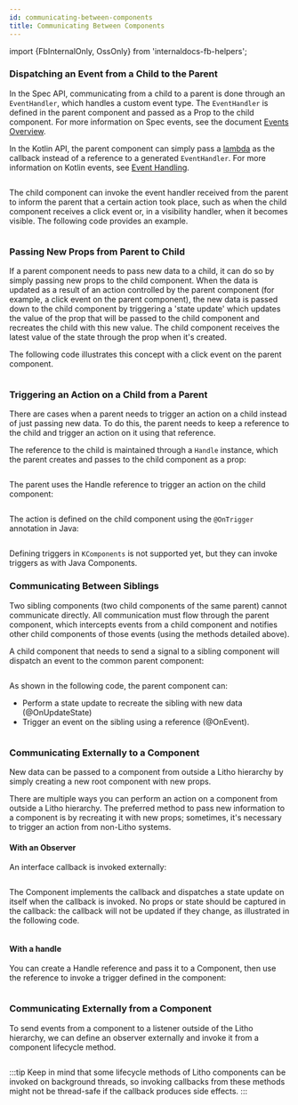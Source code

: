 ```yaml
---
id: communicating-between-components
title: Communicating Between Components
---
```


import {FbInternalOnly, OssOnly} from 'internaldocs-fb-helpers';

### Dispatching an Event from a Child to the Parent

In the Spec API, communicating from a child to a parent is done through an `EventHandler`, which handles a custom event type. The `EventHandler` is defined in the parent component and passed as a Prop to the child component.  For more information on Spec events, see the document [Events Overview](/docs/codegen/events-for-specs).

<FbInternalOnly>

In the Kotlin API, the parent component can simply pass a [lambda](https://kotlinlang.org/docs/lambdas.html) as the callback instead of a reference to a generated `EventHandler`.
For more information on Kotlin events, see [Event Handling](/docs/kotlin/event-handling).

</FbInternalOnly>

```java file=sample/src/main/java/com/facebook/samples/litho/java/communicating/ParentComponentReceivesEventFromChildSpec.java start=start_demo end=end_demo
```

The child component can invoke the event handler received from the parent to inform the parent that a certain action took place, such as when the child component receives a click event or, in a visibility handler, when it becomes visible.  The following code provides an example.

```java file=sample/src/main/java/com/facebook/samples/litho/java/communicating/ChildComponentSendsEventToParentSpec.java start=start_demo end=end_demo
```

### Passing New Props from Parent to Child

If a parent component needs to pass new data to a child, it can do so by simply passing new props to the child component.
When the data is updated as a result of an action controlled by the parent component (for example, a click event on the parent component), the new data is passed down to the child component by triggering a 'state update' which updates the value of the prop that will be passed to the child component and recreates the child with this new value.  The child component receives the latest value of the state through the prop when it's created.

The following code illustrates this concept with a click event on the parent component.

```java file=sample/src/main/java/com/facebook/samples/litho/java/communicating/ParentComponentSendsEventToChildSpec.java start=start_update_prop end=end_update_prop
```

### Triggering an Action on a Child from a Parent

There are cases when a parent needs to trigger an action on a child instead of just passing new data. To do this, the parent needs to keep a reference to the child and trigger an action on it using that reference.

The reference to the child is maintained through a `Handle` instance, which the parent creates and passes to the child component as a prop:

```java file=sample/src/main/java/com/facebook/samples/litho/java/communicating/ParentComponentSendsEventToChildSpec.java start=start_define_handle end=end_define_handle
```

The parent uses the Handle reference to trigger an action on the child component:

```java file=sample/src/main/java/com/facebook/samples/litho/java/communicating/ParentComponentSendsEventToChildSpec.java start=start_trigger end=end_trigger
```

The action is defined on the child component using the `@OnTrigger` annotation in Java:

```java file=sample/src/main/java/com/facebook/samples/litho/java/communicating/ChildComponentReceivesEventFromParentSpec.java start=start_define_trigger end=end_define_trigger
```

Defining triggers in `KComponents` is not supported yet, but they can invoke triggers as with Java Components.

### Communicating Between Siblings

Two sibling components (two child components of the same parent) cannot communicate directly. All communication must flow through the  parent component, which intercepts events from a child component and notifies other child components of those events (using the methods detailed above).

A child component that needs to send a signal to a sibling component will dispatch an event to the common parent component:

```java file=sample/src/main/java/com/facebook/samples/litho/java/communicating/ChildComponentSiblingCommunicationSpec.java start=start_dispatch_to_parent end=end_dispatch_to_parent
```

As shown in the following code, the parent component can:

* Perform a state update to recreate the sibling with new data (@OnUpdateState)
* Trigger an event on the sibling using a reference (@OnEvent).

```java file=sample/src/main/java/com/facebook/samples/litho/java/communicating/ParentComponentMediatorSpec.java start=start_parent_mediator end=end_parent_mediator
```

### Communicating Externally to a Component

New data can be passed to a component from outside a Litho hierarchy by simply creating a new root component with new props.

There are multiple ways you can perform an action on a component from outside a Litho hierarchy.  The preferred method to pass new information to a component is by recreating it with new props; sometimes, it's necessary to trigger an action from non-Litho systems.

#### With an Observer

An interface callback is invoked externally:

```java file=sample/src/main/java/com/facebook/samples/litho/java/stateupdates/StateUpdateFromOutsideTreeActivity.java start=start_external_observer end=end_external_observer
```

The Component implements the callback and dispatches a state update on itself when the callback is invoked. No props or state should be captured in the callback: the callback will not be updated if they change, as illustrated in the following code.

```java file=sample/src/main/java/com/facebook/samples/litho/java/stateupdates/StateUpdateFromOutsideTreeWithListenerComponentSpec.java start=start_implement_observer end=end_implement_observer
```

#### With a handle

You can create a Handle reference and pass it to a Component, then use the reference to invoke a trigger defined in the component:

```java file=sample/src/main/java/com/facebook/samples/litho/java/stateupdates/StateUpdateFromOutsideTreeActivity.java start=start_external_handle end=end_external_handle
```

### Communicating Externally from a Component

To send events from a component to a listener outside of the Litho hierarchy, we can define an observer externally and invoke it from a component lifecycle method.

```java file=sample/src/main/java/com/facebook/samples/litho/java/communicating/CommunicatingFromChildToParent.java start=start_define_observer end=end_define_observer
```

:::tip
Keep in mind that some lifecycle methods of Litho components can be invoked on background threads, so invoking callbacks from these methods might not be thread-safe if the callback produces side effects.
:::
